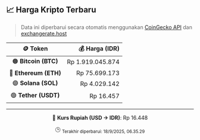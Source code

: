 

<!-- HARGA_KRIPTO -->
## 📈 Harga Kripto Terbaru

> Data ini diperbarui secara otomatis menggunakan [CoinGecko API](https://www.coingecko.com/) dan [exchangerate.host](https://exchangerate.host/)

<div align="center">

| 🪙 Token | 💰 Harga (IDR) |
|:------:|---------------:|
| 🟠 **Bitcoin (BTC)**   | Rp 1.919.045.874 |
| 🔵 **Ethereum (ETH)**  | Rp 75.699.173 |
| 🟣 **Solana (SOL)**    | Rp 4.029.142 |
| 🟢 **Tether (USDT)**   | Rp 16.457 |

---

💱 **Kurs Rupiah (USD → IDR)**: Rp 16.448

🕒 <sub>Terakhir diperbarui: 18/9/2025, 06.35.29</sub>

</div>
<!-- /HARGA_KRIPTO -->
